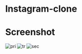 # Instagram-clone

# Screenshot

![pri](https://user-images.githubusercontent.com/62677231/85469539-2dfbab00-b584-11ea-935b-6b690df56096.png)
![tr](https://user-images.githubusercontent.com/62677231/85469600-4370d500-b584-11ea-8445-bfb32ce47738.png)
![sec](https://user-images.githubusercontent.com/62677231/85469615-47045c00-b584-11ea-9084-e661af8e060c.png)

